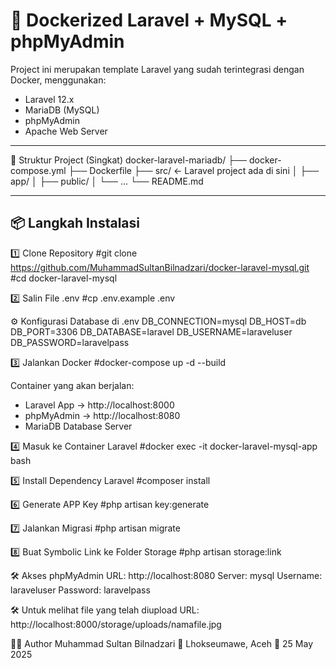 # 🚀 Dockerized Laravel + MySQL + phpMyAdmin

Project ini merupakan template Laravel yang sudah terintegrasi dengan Docker, menggunakan:
- Laravel 12.x
- MariaDB (MySQL)
- phpMyAdmin
- Apache Web Server

---

📂 Struktur Project (Singkat)
docker-laravel-mariadb/
├── docker-compose.yml
├── Dockerfile
├── src/                  ← Laravel project ada di sini
│   ├── app/
│   ├── public/
│   └── ...
└── README.md

---

## 📦 Langkah Instalasi

1️⃣ Clone Repository
#git clone https://github.com/MuhammadSultanBilnadzari/docker-laravel-mysql.git
#cd docker-laravel-mysql

2️⃣ Salin File .env
#cp .env.example .env

⚙️ Konfigurasi Database di .env
DB_CONNECTION=mysql
DB_HOST=db
DB_PORT=3306
DB_DATABASE=laravel
DB_USERNAME=laraveluser
DB_PASSWORD=laravelpass

3️⃣ Jalankan Docker
#docker-compose up -d --build

Container yang akan berjalan:
- Laravel App → http://localhost:8000
- phpMyAdmin → http://localhost:8080
- MariaDB Database Server

4️⃣ Masuk ke Container Laravel
#docker exec -it docker-laravel-mysql-app bash

5️⃣ Install Dependency Laravel
#composer install

6️⃣ Generate APP Key
#php artisan key:generate

7️⃣ Jalankan Migrasi
#php artisan migrate

8️⃣ Buat Symbolic Link ke Folder Storage
#php artisan storage:link

🛠 Akses phpMyAdmin
URL: http://localhost:8080
Server: mysql
Username: laraveluser
Password: laravelpass

🛠 Untuk melihat file yang telah diupload
URL: http://localhost:8000/storage/uploads/namafile.jpg


🧑‍💻 Author
Muhammad Sultan Bilnadzari
📍 Lhokseumawe, Aceh
📅 25 May 2025
